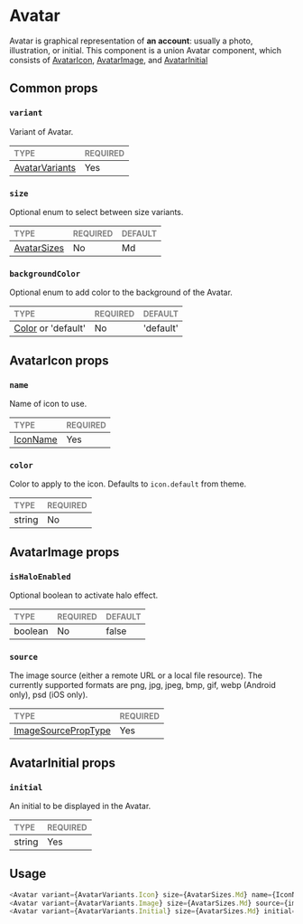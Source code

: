 # Avatar

Avatar is graphical representation of **an account**: usually a photo, illustration, or initial.
This component is a union Avatar component, which consists of [AvatarIcon](./variants/AvatarIcon/AvatarIcon.tsx), [AvatarImage](./variants/AvatarImage/AvatarImage.tsx), and [AvatarInitial](./variants/AvatarInitial/AvatarInitial.tsx)

## Common props

### `variant`

Variant of Avatar.

| <span style="color:gray;font-size:14px">TYPE</span> | <span style="color:gray;font-size:14px">REQUIRED</span> |
| :-------------------------------------------------- | :------------------------------------------------------ |
| [AvatarVariants](./Avatar.types.ts)                                              | Yes                                                     |

### `size`

Optional enum to select between size variants.

| <span style="color:gray;font-size:14px">TYPE</span> | <span style="color:gray;font-size:14px">REQUIRED</span> | <span style="color:gray;font-size:14px">DEFAULT</span> |
| :-------------------------------------------------- | :------------------------------------------------------ | :----------------------------------------------------- |
| [AvatarSizes](../../Avatar.types.ts)          | No                                                     | Md                                                     |

### `backgroundColor`

Optional enum to add color to the background of the Avatar.

| <span style="color:gray;font-size:14px">TYPE</span> | <span style="color:gray;font-size:14px">REQUIRED</span> | <span style="color:gray;font-size:14px">DEFAULT</span> |
| :-------------------------------------------------- | :------------------------------------------------------ | :----------------------------------------------------- |
| [Color](../../../../../constants/typescript.constants.ts) or 'default'          | No                               |'default'                                                     |

## AvatarIcon props

### `name`

Name of icon to use.

| <span style="color:gray;font-size:14px">TYPE</span> | <span style="color:gray;font-size:14px">REQUIRED</span> |
| :-------------------------------------------------- | :------------------------------------------------------ |
| [IconName](../../../../Icon/Icon.types.ts)               | Yes                                                     |

### `color`

Color to apply to the icon. Defaults to `icon.default` from theme.

| <span style="color:gray;font-size:14px">TYPE</span> | <span style="color:gray;font-size:14px">REQUIRED</span> |
| :-------------------------------------------------- | :------------------------------------------------------ |
| string                                              | No                                                      |

## AvatarImage props

### `isHaloEnabled`

Optional boolean to activate halo effect.

| <span style="color:gray;font-size:14px">TYPE</span> | <span style="color:gray;font-size:14px">REQUIRED</span> | <span style="color:gray;font-size:14px">DEFAULT</span> |
| :-------------------------------------------------- | :------------------------------------------------------ | :----------------------------------------------------- |
| boolean          | No                                                     | false                                                     |

### `source`

The image source (either a remote URL or a local file resource). 
The currently supported formats are png, jpg, jpeg, bmp, gif, webp (Android only), psd (iOS only).

| <span style="color:gray;font-size:14px">TYPE</span> | <span style="color:gray;font-size:14px">REQUIRED</span> |
| :-------------------------------------------------- | :------------------------------------------------------ |
| [ImageSourcePropType](https://reactnative.dev/docs/images)                                              | Yes                                                      |

## AvatarInitial props

### `initial`

An initial to be displayed in the Avatar.

| <span style="color:gray;font-size:14px">TYPE</span> | <span style="color:gray;font-size:14px">REQUIRED</span> |
| :-------------------------------------------------- | :------------------------------------------------------ |
| string                                              | Yes                                                      |

## Usage

```javascript
<Avatar variant={AvatarVariants.Icon} size={AvatarSizes.Md} name={IconName.BankFilled} backgroundColor={'#000000'}/>;
<Avatar variant={AvatarVariants.Image} size={AvatarSizes.Md} source={imageSource} isHaloEnabled backgroundColor={'#000000'}/>;
<Avatar variant={AvatarVariants.Initial} size={AvatarSizes.Md} initial={'Morph'} backgroundColor={'#000000'}/>;
```

